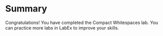 # Summary

Congratulations! You have completed the Compact Whitespaces lab. You can practice more labs in LabEx to improve your skills.
